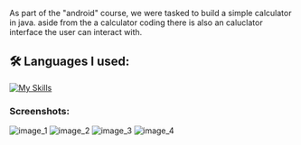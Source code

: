 As part of the "android" course, we were tasked to build a simple calculator in java. aside from the a calculator coding there is also an caluclator interface the user can interact with.


<h2>🛠️ Languages I used:</h2>

[![My Skills](https://skillicons.dev/icons?i=js,html,css)](https://skillicons.dev)

<h3>Screenshots:</h3>


![image_1](/screenshots/image_1.png?raw=true "Optional Title")
![image_2](/screenshots/image_2.png?raw=true "Optional Title")
![image_3](/screenshots/image_3.png?raw=true "Optional Title")
![image_4](/screenshots/image_4.png?raw=true "Optional Title")

